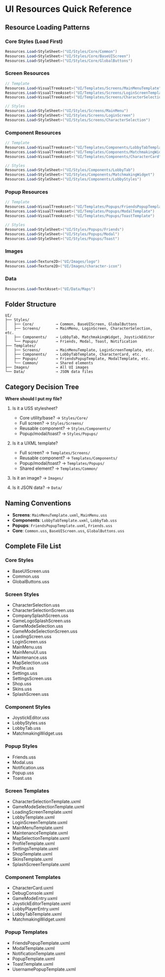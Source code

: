# UI Resources Quick Reference

## Resource Loading Patterns

### Core Styles (Load First)
```csharp
Resources.Load<StyleSheet>("UI/Styles/Core/Common")
Resources.Load<StyleSheet>("UI/Styles/Core/BaseUIScreen")
Resources.Load<StyleSheet>("UI/Styles/Core/GlobalButtons")
```

### Screen Resources
```csharp
// Template
Resources.Load<VisualTreeAsset>("UI/Templates/Screens/MainMenuTemplate")
Resources.Load<VisualTreeAsset>("UI/Templates/Screens/LoginScreenTemplate")
Resources.Load<VisualTreeAsset>("UI/Templates/Screens/CharacterSelectionTemplate")

// Styles
Resources.Load<StyleSheet>("UI/Styles/Screens/MainMenu")
Resources.Load<StyleSheet>("UI/Styles/Screens/LoginScreen")
Resources.Load<StyleSheet>("UI/Styles/Screens/CharacterSelection")
```

### Component Resources
```csharp
// Template
Resources.Load<VisualTreeAsset>("UI/Templates/Components/LobbyTabTemplate")
Resources.Load<VisualTreeAsset>("UI/Templates/Components/MatchmakingWidget")
Resources.Load<VisualTreeAsset>("UI/Templates/Components/CharacterCard")

// Styles
Resources.Load<StyleSheet>("UI/Styles/Components/LobbyTab")
Resources.Load<StyleSheet>("UI/Styles/Components/MatchmakingWidget")
Resources.Load<StyleSheet>("UI/Styles/Components/LobbyStyles")
```

### Popup Resources
```csharp
// Template
Resources.Load<VisualTreeAsset>("UI/Templates/Popups/FriendsPopupTemplate")
Resources.Load<VisualTreeAsset>("UI/Templates/Popups/ModalTemplate")
Resources.Load<VisualTreeAsset>("UI/Templates/Popups/ToastTemplate")

// Styles
Resources.Load<StyleSheet>("UI/Styles/Popups/Friends")
Resources.Load<StyleSheet>("UI/Styles/Popups/Modal")
Resources.Load<StyleSheet>("UI/Styles/Popups/Toast")
```

### Images
```csharp
Resources.Load<Texture2D>("UI/Images/logo")
Resources.Load<Texture2D>("UI/Images/character-icon")
```

### Data
```csharp
Resources.Load<TextAsset>("UI/Data/Maps")
```

## Folder Structure

```
UI/
├── Styles/
│   ├── Core/          → Common, BaseUIScreen, GlobalButtons
│   ├── Screens/       → MainMenu, LoginScreen, CharacterSelection, etc.
│   ├── Components/    → LobbyTab, MatchmakingWidget, JoystickEditor
│   └── Popups/        → Friends, Modal, Toast, Notification
├── Templates/
│   ├── Screens/       → MainMenuTemplate, LoginScreenTemplate, etc.
│   ├── Components/    → LobbyTabTemplate, CharacterCard, etc.
│   ├── Popups/        → FriendsPopupTemplate, ModalTemplate, etc.
│   └── Common/        → Shared elements
├── Images/            → All UI images
└── Data/              → JSON data files
```

## Category Decision Tree

**Where should I put my file?**

1. Is it a USS stylesheet?
   - Core utility/base? → `Styles/Core/`
   - Full screen? → `Styles/Screens/`
   - Reusable component? → `Styles/Components/`
   - Popup/modal/toast? → `Styles/Popups/`

2. Is it a UXML template?
   - Full screen? → `Templates/Screens/`
   - Reusable component? → `Templates/Components/`
   - Popup/modal/toast? → `Templates/Popups/`
   - Shared element? → `Templates/Common/`

3. Is it an image? → `Images/`

4. Is it JSON data? → `Data/`

## Naming Conventions

- **Screens**: `MainMenuTemplate.uxml`, `MainMenu.uss`
- **Components**: `LobbyTabTemplate.uxml`, `LobbyTab.uss`
- **Popups**: `FriendsPopupTemplate.uxml`, `Friends.uss`
- **Core**: `Common.uss`, `BaseUIScreen.uss`, `GlobalButtons.uss`

## Complete File List

### Core Styles
- BaseUIScreen.uss
- Common.uss
- GlobalButtons.uss

### Screen Styles
- CharacterSelection.uss
- CharacterSelectionScreen.uss
- CompanySplashScreen.uss
- GameLogoSplashScreen.uss
- GameModeSelection.uss
- GameModeSelectionScreen.uss
- LoadingScreen.uss
- LoginScreen.uss
- MainMenu.uss
- MainMenuUI.uss
- Maintenance.uss
- MapSelection.uss
- Profile.uss
- Settings.uss
- SettingsScreen.uss
- Shop.uss
- Skins.uss
- SplashScreen.uss

### Component Styles
- JoystickEditor.uss
- LobbyStyles.uss
- LobbyTab.uss
- MatchmakingWidget.uss

### Popup Styles
- Friends.uss
- Modal.uss
- Notification.uss
- Popup.uss
- Toast.uss

### Screen Templates
- CharacterSelectionTemplate.uxml
- GameModeSelectionTemplate.uxml
- LoadingScreenTemplate.uxml
- LobbyTemplate.uxml
- LoginScreenTemplate.uxml
- MainMenuTemplate.uxml
- MaintenanceTemplate.uxml
- MapSelectionTemplate.uxml
- ProfileTemplate.uxml
- SettingsTemplate.uxml
- ShopTemplate.uxml
- SkinsTemplate.uxml
- SplashScreenTemplate.uxml

### Component Templates
- CharacterCard.uxml
- DebugConsole.uxml
- GameModeEntry.uxml
- JoystickEditorTemplate.uxml
- LobbyPlayerEntry.uxml
- LobbyTabTemplate.uxml
- MatchmakingWidget.uxml

### Popup Templates
- FriendsPopupTemplate.uxml
- ModalTemplate.uxml
- NotificationTemplate.uxml
- PopupTemplate.uxml
- ToastTemplate.uxml
- UsernamePopupTemplate.uxml
